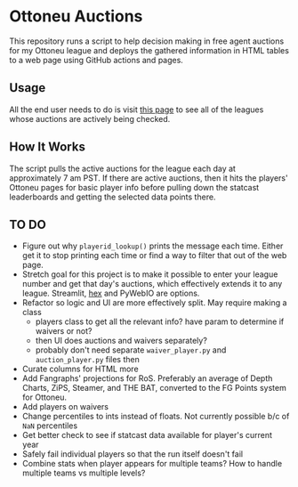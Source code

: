 # Ottoneu Auctions

This repository runs a script to help decision making in free agent auctions for my Ottoneu league and deploys the gathered information in HTML tables to a web page using GitHub actions and pages.

## Usage
All the end user needs to do is visit [this page](https://wfordh.github.io/ottoneu_auctions) to see all of the leagues whose auctions are actively being checked.

## How It Works
The script pulls the active auctions for the league each day at approximately 7 am PST. If there are active auctions, then it hits the players' Ottoneu pages for basic player info before pulling down the statcast leaderboards and getting the selected data points there.

## TO DO
- Figure out why `playerid_lookup()` prints the message each time. Either get it to stop printing each time or find a way to filter that out of the web page.
- Stretch goal for this project is to make it possible to enter your league number and get that day's auctions, which effectively extends it to any league. Streamlit, [hex](https://hex.tech/) and PyWebIO are options.
- Refactor so logic and UI are more effectively split. May require making a class
  - players class to get all the relevant info? have param to determine if waivers or not?
  - then UI does auctions and waivers separately?
  - probably don't need separate `waiver_player.py` and `auction_player.py` files then
- Curate columns for HTML more
- Add Fangraphs' projections for RoS. Preferably an average of Depth Charts, ZiPS, Steamer, and THE BAT, converted to the FG Points system for Ottoneu.
- Add players on waivers
- Change percentiles to ints instead of floats. Not currently possible b/c of `NaN` percentiles
- Get better check to see if statcast data available for player's current year
- Safely fail individual players so that the run itself doesn't fail
- Combine stats when player appears for multiple teams? How to handle multiple teams vs multiple levels?
